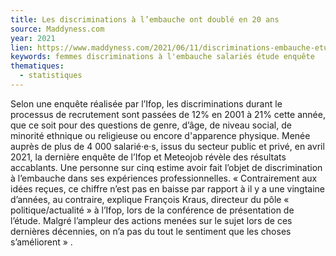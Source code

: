 ```yaml
---
title: Les discriminations à l’embauche ont doublé en 20 ans
source: Maddyness.com
year: 2021
lien: https://www.maddyness.com/2021/06/11/discriminations-embauche-etude-ifop/
keywords: femmes discriminations à l'embauche salariés étude enquête
thematiques:
  - statistiques
---
```

Selon une enquête réalisée par l’Ifop, les discriminations durant le processus de recrutement sont passées de 12% en 2001 à 21% cette année, que ce soit pour des questions de genre, d’âge, de niveau social, de minorité ethnique ou religieuse ou encore d'apparence physique. Menée auprès de plus de 4 000 salarié·e·s, issus du secteur public et privé, en avril 2021, la dernière enquête de l’Ifop et Meteojob révèle des résultats accablants. Une personne sur cinq estime avoir fait l’objet de discrimination à l’embauche dans ses expériences professionnelles. « Contrairement aux idées reçues, ce chiffre n’est pas en baisse par rapport à il y a une vingtaine d’années, au contraire, explique François Kraus, directeur du pôle « politique/actualité » à l’Ifop, lors de la conférence de présentation de l’étude. Malgré l’ampleur des actions menées sur le sujet lors de ces dernières décennies, on n’a pas du tout le sentiment que les choses s’améliorent » .